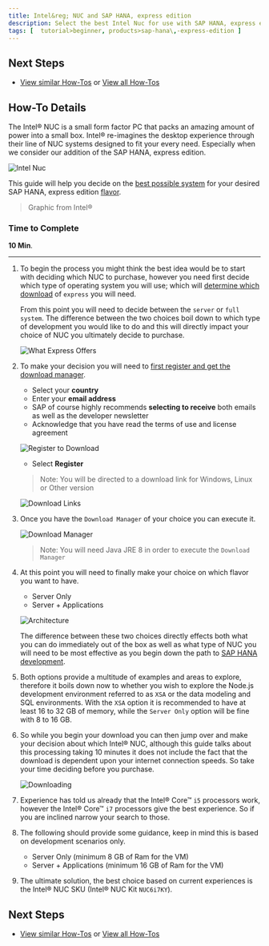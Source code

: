 ```yaml
---
title: Intel&reg; NUC and SAP HANA, express edition
description: Select the best Intel Nuc for use with SAP HANA, express edition
tags: [  tutorial>beginner, products>sap-hana\,-express-edition ]
---
```


## Next Steps
 - [View similar How-Tos](http://www.sap.com/developer/tutorials.html) or [View all How-Tos](http://www.sap.com/developer/tutorials.html)


## How-To Details
The Intel&reg; NUC is a small form factor PC that packs an amazing amount of power into a small box. Intel&reg; re-imagines the desktop experience through their line of NUC systems designed to fit your every need. Especially when we consider our addition of the SAP HANA, express edition.

![Intel Nuc](nuc.png)

This guide will help you decide on the [best possible system](http://www.intel.com/content/www/us/en/nuc/nuc-comparison.html) for your desired SAP HANA, express edition [flavor](http://www.sap.com/developer/how-tos/2016/09/hxe-ua-version.html).

> Graphic from Intel&reg;

### Time to Complete
**10 Min**.

---

1. To begin the process you might think the best idea would be to start with deciding which NUC to purchase, however you need first decide which type of operating system you will use; which will [determine which download](https://www.sap.com/developer/topics/sap-hana-express.html) of `express` you will need.

    From this point you will need to decide between the `server` or `full system`. The difference between the two choices boil down to which type of development you would like to do and this will directly impact your choice of NUC you ultimately decide to purchase.

    ![What Express Offers](1.png)

2. To make your decision you will need to [first register and get the download manager](https://www.sap.com/cmp/ft/crm-xu16-dat-hddedft/index.html).

    - Select your **country**
    - Enter your **email address**
    - SAP of course highly recommends **selecting to receive** both emails as well as the developer newsletter
    - Acknowledge that you have read the terms of use and license agreement

    ![Register to Download](2.png)

    - Select **Register**

    > Note: You will be directed to a download link for Windows, Linux or Other version

    ![Download Links](3.png)

3. Once you have the `Download Manager` of your choice you can execute it.

    ![Download Manager](4.png)

    > Note: You will need Java JRE 8 in order to execute the `Download Manager`

4. At this point you will need to finally make your choice on which flavor you want to have.

    - Server Only
    - Server + Applications

    ![Architecture](arch.png)

    The difference between these two choices directly effects both what you can do immediately out of the box as well as what type of NUC you will need to be most effective as you begin down the path to [SAP HANA development](http://scn.sap.com/people/craig.cmehil/blog/2016/09/14/developing-on-the-sap-hana-platform).

5. Both options provide a multitude of examples and areas to explore, therefore it boils down now to whether you wish to explore the Node.js development environment referred to as `XSA` or the data modeling and SQL environments. With the `XSA` option it is recommended to have at least 16 to 32 GB of memory, while the `Server Only` option will be fine with 8 to 16 GB.

6. So while you begin your download you can then jump over and make your decision about which Intel&reg; NUC, although this guide talks about this processing taking 10 minutes it does not include the fact that the download is dependent upon your internet connection speeds. So take your time deciding before you purchase.

    ![Downloading](5.png)

7. Experience has told us already that the Intel&reg; Core&trade; `i5` processors work, however the Intel&reg; Core&trade; `i7` processors give the best experience. So if you are inclined narrow your search to those.

8. The following should provide some guidance, keep in mind this is based on development scenarios only.

	 - Server Only (minimum 8 GB of Ram for the VM)
	 - Server + Applications (minimum 16 GB of Ram for the VM)

9. The ultimate solution, the best choice based on current experiences is the  Intel&reg; NUC SKU (Intel&reg; NUC Kit `NUC6i7KY`).

## Next Steps
 - [View similar How-Tos](http://www.sap.com/developer/tutorials.html) or [View all How-Tos](http://www.sap.com/developer/tutorials.html)
